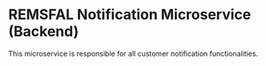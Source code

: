 # REMSFAL Notification Microservice (Backend)

This microservice is responsible for all customer notification functionalities.
